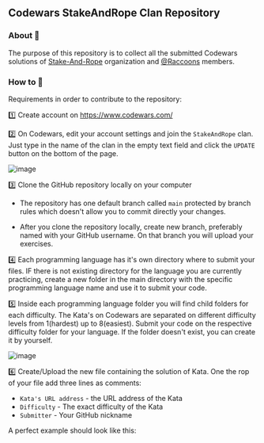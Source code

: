 ## Codewars StakeAndRope Clan Repository

### About 🔖
The purpose of this repository is to collect all the submitted Codewars solutions of [Stake-And-Rope](https://github.com/Stake-And-Rope) organization and [@Raccoons](https://github.com/orgs/Stake-And-Rope/teams/raccoons) members.

### How to 📖
Requirements in order to contribute to the repository:

:one: Create account on https://www.codewars.com/

:two: On Codewars, edit your account settings and join the `StakeAndRope` clan. Just type in the name of the clan in the empty text field and click the `UPDATE` button on the bottom of the page.

![image](https://github.com/Stake-And-Rope/codewars-clan/assets/86146020/1ba614cc-c3d3-406c-bf03-77c2f2debbb0)


:three: Clone the GitHub repository locally on your computer

* The repository has one default branch called `main` protected by branch rules which doesn't allow you to commit directly your changes.
 
* After you clone the repository locally, create new branch, preferably named with your GitHub username. On that branch you will upload your exercises.

:four: Each programming language has it's own directory where to submit your files. IF there is not existing directory for the language you are currently practicing, create a new folder in the main directory with the specific programming language name and use it to submit your code.

:five: Inside each programming language folder you will find child folders for each difficulty. The Kata's on Codewars are separated on different difficulty levels from 1(hardest) up to 8(easiest). Submit your code on the respective difficulty folder for your language. If the folder doesn't exist, you can create it by yourself.

![image](https://github.com/Stake-And-Rope/codewars-clan/assets/86146020/2cc73565-8d1d-4c0e-8b82-f701760dfc5c)


:six: Create/Upload the new file containing the solution of Kata. One the rop of your file add three lines as comments:

* `Kata's URL address` - the URL address of the Kata
* `Difficulty` - The exact difficulty of the Kata
* `Submitter` - Your GitHub nickname

A perfect example should look like this:
